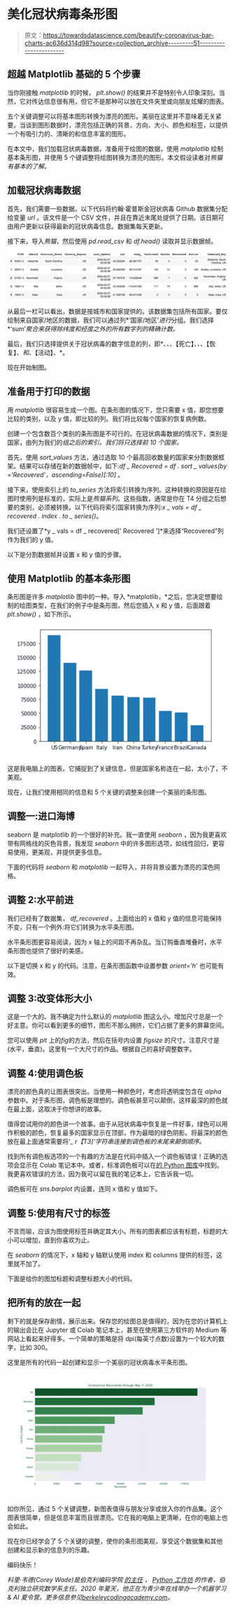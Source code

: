 # 美化冠状病毒条形图

> 原文：<https://towardsdatascience.com/beautify-coronavirus-bar-charts-ac636d314d98?source=collection_archive---------51----------------------->

## 超越 Matplotlib 基础的 5 个步骤

当你刚接触 *matplotlib* 的时候， *plt.show()* 的结果并不是特别令人印象深刻。当然，它对传达信息很有用，但它不是那种可以放在文件夹里或向朋友炫耀的图表。

五个关键调整可以将基本图形转换为漂亮的图形。美丽在这里并不意味着无关紧要。当谈到图形数据时，漂亮包括正确的背景、方向、大小、颜色和标签，以提供一个有吸引力的、清晰的和信息丰富的图形。

在本文中，我们加载冠状病毒数据，准备用于绘图的数据，使用 *matplotlib* 绘制基本条形图，并使用 5 个键调整将绘图转换为漂亮的图形。本文假设读者对*熊猫有基本的了解。*

## 加载冠状病毒数据

首先，我们需要一些数据。以下代码将约翰·霍普斯金冠状病毒 Github 数据集分配给变量 *url* 。该文件是一个 CSV 文件，并且在靠近末尾处提供了日期。该日期可由用户更新以获得最新的冠状病毒信息。数据集每天更新。

接下来，导入*熊猫*，然后使用 *pd.read_csv* 和 *df.head()* 读取并显示数据帧。

![](img/5a6c329c93580ade5e54c2fd9b5feaf4.png)

从最后一栏可以看出，数据是按城市和国家提供的。该数据集包括所有国家。要仅绘制来自国家/地区的数据，我们可以通过列*‘国家/地区’*进行*分组。我们选择*‘sum’*聚合来获得除纬度和经度之外的所有数字列的精确计数。*

最后，我们只选择提供关于冠状病毒的数字信息的列，即*、*、*、【死亡】、*、*、【恢复】、*和*、【活动】、*。

现在开始制图。

## 准备用于打印的数据

用 *matplotlib* 很容易生成一个图。在条形图的情况下，您只需要 x 值，即您想要比较的类别，以及 y 值，即比较的列。我们将比较每个国家的恢复病例数。

创建一个包含数百个类别的条形图是不可行的。在冠状病毒数据的情况下，类别是国家，由列为我们的*组之后的索引。我们将只选择前 10 个国家。*

首先，使用 *sort_values* 方法，通过选取 10 个最高回收数量的国家来分割数据框架。结果可以存储在新的数据帧中，如下:*df _ Recovered = df . sort _ values(by =‘Recovered’，ascending=False)[:10]* 。

接下来，使用索引上的 *to_series* 方法将索引转换为序列。这种转换的原因是在绘图时使用列是标准的，实际上是*熊猫系列*。这些指数，通常是你在 T4 分组之后想要的类别，必须被转换。以下代码将索引国家转换为序列:*x _ vals = df _ recovered . index . to _ series()*。

我们还设置了*y _ vals = df _ recovered[' Recovered ']*来选择“Recovered”列作为我们的 y 值。

以下是分割数据帧并设置 x 和 y 值的步骤。

## 使用 Matplotlib 的基本条形图

条形图是许多 *matplotlib* 图中的一种。导入 *matplotlib，*之后，您决定想要绘制的绘图类型，在我们的例子中是条形图，然后您插入 x 和 y 值，后面跟着 *plt.show()* ，如下所示。

![](img/e447f9e1d45a738e68512601cf7ed94a.png)

这是我电脑上的图表。它捕捉到了关键信息，但是国家名称连在一起，太小了，不美观。

现在，让我们使用相同的信息和 5 个关键的调整来创建一个美丽的条形图。

## 调整一:进口海博

seaborn 是 matplotlib 的一个很好的补充。我一直使用 *seaborn* ，因为我更喜欢带有网格线的灰色背景，我发现 *seaborn* 中的许多图形选项，如线性回归，更容易使用，更美观，并提供更多信息。

下面的代码将 *seaborn* 和 *matplotlib* 一起导入，并将背景设置为漂亮的深色网格。

## 调整 2:水平前进

我们已经有了数据集， *df_recovered* 。上面给出的 x 值和 y 值的信息可能保持不变，只有一个例外:将它们转换为水平条形图。

水平条形图更容易阅读，因为 x 轴上的间距不再杂乱。当订购垂直堆叠时，水平条形图也提供了很好的美感。

以下是切换 x 和 y 的代码。注意，在条形图函数中设置参数 *orient='h'* 也可能有效。

## 调整 3:改变体形大小

这是一个大的。我不确定为什么默认的 *matplotlib* 图这么小。增加尺寸总是一个好主意。你可以看到更多的细节，图形不那么拥挤，它们占据了更多的屏幕空间。

您可以使用 *plt* 上的*fig*的方法，然后在括号内设置 *figsize* 的尺寸。注意尺寸是(水平，垂直)。这里有一个大尺寸的作品。根据自己的喜好调整数字。

## 调整 4:使用调色板

漂亮的颜色真的让图表很突出。当使用一种颜色时，考虑将透明度包含在 *alpha* 参数中。对于条形图，调色板是理想的。调色板甚至可以颠倒，这样最深的颜色就在最上面，这取决于你想讲的故事。

值得尝试用你的颜色讲一个故事。由于从冠状病毒中恢复是一件好事，绿色可以用作积极的颜色，恢复最多的国家显示在顶部，作为最暗的绿色阴影。将最深的颜色放在最上面通常需要将'*_ r【T3]'字符串连接到调色板的末尾来颠倒顺序。*

找到所有调色板选项的一个有趣的方法是在代码中插入一个调色板错误！正确的选项会显示在 Colab 笔记本中。或者，标准调色板可以在[的 Python 图库](https://python-graph-gallery.com/101-make-a-color-palette-with-seaborn/)中找到。我更喜欢错误的方法，因为我可以留在我的笔记本上，它告诉我一切。

调色板可在 *sns.barplot* 内设置，连同 x 值和 y 值如下。

## 调整 5:使用有尺寸的标签

不言而喻，应该为图使用标签并确定其大小。所有的图表都应该有标题，标题的大小可以增加，直到你喜欢为止。

在 *seaborn* 的情况下，x 轴和 y 轴默认使用 index 和 columns 提供的标签，这里就不加了。

下面是给你的图加标题和调整标题大小的代码。

## 把所有的放在一起

剩下的就是保存剧情，展示出来。保存您的绘图总是值得的，因为在您的计算机上的输出会比在 Jupyter 或 Colab 笔记本上，甚至在使用第三方软件的 Medium 等网站上看起来好得多。一个简单的策略是将 dpi(每英寸点数)设置为一个较大的数字，比如 300。

这里是所有的代码一起创建和显示一个美丽的冠状病毒水平条形图。

![](img/5f645160fa529f7df84d74cbec975fc9.png)

如你所见，通过 5 个关键调整，新图表值得与朋友分享或放入你的作品集。这个图表很简单，但是信息丰富而且很漂亮。它在我的电脑上更清晰，在你的电脑上也会如此。

现在你已经学会了 5 个关键的调整，使你的条形图美观，享受这个数据集和其他创建和显示新的信息列的乐趣。

编码快乐！

*科里·韦德(Corey Wade)是伯克利编码学院* [*的主任*](http://berkeleycodingacademy.com) *，* [*Python 工作坊*](https://www.amazon.com/Python-Workshop-Interactive-Approach-Learning-ebook/dp/B0816C5R6Y) *的作者，伯克利独立研究数学系主任。2020 年夏天，他正在为青少年在线举办一个机器学习& AI 夏令营。更多信息参见*[*berkeleycodingacademy.com*](http://berkeleycodingacademy.com)*。*